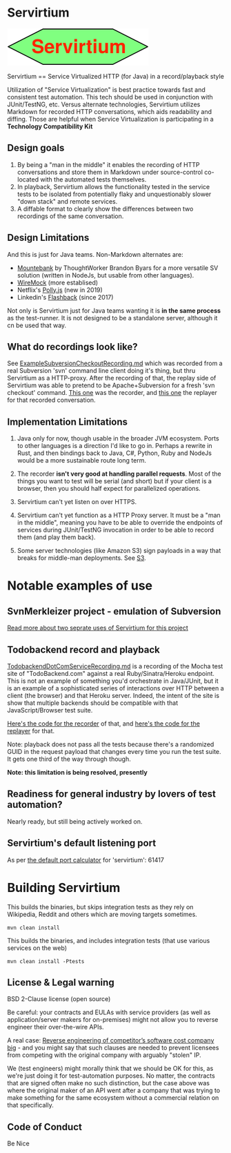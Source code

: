 # Servirtium

![](Servirtium.svg?raw=true&sanitize=true)

Servirtium == Service Virtualized HTTP (for Java) in a record/playback style

Utilization of "Service Virtualization" is best practice towards fast and 
consistent test automation. This tech should be used in conjunction with 
JUnit/TestNG, etc.  Versus alternate technologies, Servirtium utilizes Markdown
for recorded HTTP conversations, which aids readability and diffing. Those are
helpful when Service Virtualization is participating in a **Technology Compatibility Kit**

## Design goals 

1. By being a "man in the middle" it enables the recording of HTTP conversations and store them in Markdown under 
source-control co-located with the automated tests themselves. 
2. In playback, Servirtium allows the functionality tested in the service tests to be isolated from potentially flaky 
and unquestionably slower "down stack" and remote services.
3. A diffable format to clearly show the differences between two recordings of the same conversation.

## Design Limitations

And this is just for Java teams. Non-Markdown alternates are: 

* [Mountebank](http://mbtest.org) by ThoughtWorker Brandon Byars for a more versatile SV solution (written in NodeJs, but usable 
from other languages).
* [WireMock](http://wiremock.org/) (more establised)
* Netflix's [Polly.js](https://github.com/Netflix/pollyjs/) (new in 2019)
* Linkedin's [Flashback](https://github.com/linkedin/flashback) (since 2017)

Not only is Servirtium just for Java teams wanting it is **in the same process** as the test-runner. It is not designed to be a 
standalone server, although it cn be used that way.

## What do recordings look like?

See [ExampleSubversionCheckoutRecording.md](https://github.com/paul-hammant/servirtium/blob/master/src/test/resources/ExampleSubversionCheckoutRecording.md) 
which was recorded from a real Subversion 'svn' command line client doing it's thing, but 
thru Servirtium as a HTTP-proxy. After the recording of that, the replay side of Servirtium was able 
to pretend to be Apache+Subversion for a fresh 'svn checkout' command. 
[This one](https://github.com/paul-hammant/servirtium/blob/master/src/test/java/com/paulhammant/servirtium/SubversionCheckoutRecorderMain.java) 
was the recorder, and [this one](https://github.com/paul-hammant/servirtium/blob/master/src/test/java/com/paulhammant/servirtium/SubversionCheckoutReplayerMain.java) 
the replayer for that recorded conversation.

## Implementation Limitations

1. Java only for now, though usable in the broader JVM ecosystem. Ports to other languages 
is a direction I'd like to go in. Perhaps a rewrite in Rust, and then bindings back to Java, C#, 
Python, Ruby and NodeJs would be a more sustainable route long term.

2. The recorder **isn't very good at handling parallel requests**. Most of the 
things you want to test will be serial (and  short) but if your client is a browser, 
then you should half expect for parallelized operations.

3. Servirtium can't yet listen on over HTTPS.

4. Servirtium can't yet function as a HTTP Proxy server. It must be a "man in the middle", 
meaning you have to be able to override the endpoints of services during JUnit/TestNG invocation 
in order to be able to record them (and play them back).
 
5. Some server technologies (like Amazon S3) sign payloads in a way that breaks for middle-man 
deployments. See [S3](https://github.com/paul-hammant/servirtium/wiki/S3).
 
# Notable examples of use

## SvnMerkleizer project - emulation of Subversion

[Read more about two seprate uses of Servirtium for this project](docs/SvnMerkleizer_More_Info.md)

## Todobackend record and playback

[TodobackendDotComServiceRecording.md](https://github.com/paul-hammant/servirtium/blob/master/src/test/resources/TodobackendDotComServiceRecording.md) 
is a recording of the Mocha test site of "TodoBackend.com" against a real Ruby/Sinatra/Heroku 
endpoint. This is not an example of something you'd orchestrate in Java/JUnit, but it is 
an example of a sophisticated series of interactions over HTTP between a client (the browser) 
and that Heroku server. Indeed, the intent of the site is show that multiple backends should be
compatible with that JavaScript/Browser test suite.

[Here's the code for the recorder](https://github.com/paul-hammant/servirtium/blob/master/src/test/java/com/paulhammant/servirtium/SubversionCheckoutRecorderMain.java) 
of that, and [here's the code for the replayer](https://github.com/paul-hammant/servirtium/blob/master/src/test/java/com/paulhammant/servirtium/SubversionCheckoutReplayerMain.java)
for that.  

Note: playback does not pass all the tests because there's a randomized GUID in the request 
payload that changes every time you run the test suite. It gets one third of the way through though.

**Note: this limitation is being resolved, presently**

## Readiness for general industry by lovers of test automation?

Nearly ready, but still being actively worked on.

## Servirtium's default listening port

As per [the default port calculator](https://paul-hammant.github.io/default-port-calculator/#servirtium)  for 'servirtium': 61417 

# Building Servirtium

This builds the binaries, but skips integration tests as they rely on Wikipedia, Reddit 
and others which are moving targets sometimes.

```
mvn clean install
```

This builds the binaries, and includes integration tests (that use various services on the web)

```
mvn clean install -Ptests
```

## License & Legal warning

BSD 2-Clause license (open source)

Be careful: your contracts and EULAs with service providers 
(as well as application/server makers for on-premises) might not allow you to 
reverse engineer their over-the-wire APIs.  

A real case: [Reverse engineering of competitor’s software cost company big](http://blog.internetcases.com/2017/10/24/reverse-engineering-of-competitors-software-cost-company-big/) - and you might say that such clauses are needed to prevent licensees from competing with the original company with arguably "stolen" IP. 

We (test engineers) might morally think that we should be OK for this, as we're just doing it for 
test-automation purposes. No matter, the contracts that are signed often make no such distinction, but 
the case above was where the original maker of an API went after a company that was trying to make 
something for the same ecosystem without a commercial relation on that specifically.

## Code of Conduct

Be Nice
